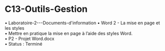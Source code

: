 # C13-Outils-Gestion
• Laboratoire-2---Documents-d'information
• Word 2 - La mise en page et les styles\
• Mettre en pratique la mise en page à l’aide des styles Word.\
• P2 - Projet Word.docx\
• Status : Terminé